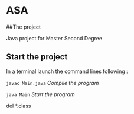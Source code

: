 # ASA
##The project

Java project for Master Second Degree


## Start the project
In a terminal launch the command lines following :

`javac Main.java` *Compile the program*

`java Main` *Start the program*

del *.class